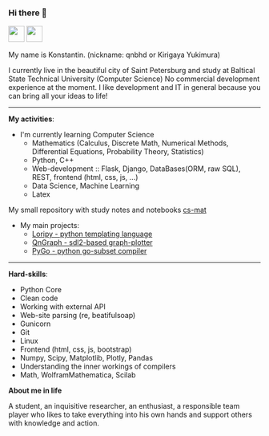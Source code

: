 ### Hi there 👋

<a href="https://t.me/qnbhd"><img height=32 width=32 src="https://telegrapher.ru/images/download/icons/telegram.svg" /></a>
<a href="https://vk.me/qnbhd"><img height=32 width=32 src="https://upload.wikimedia.org/wikipedia/commons/2/21/VK.com-logo.svg"/></a>
<br>

My name is Konstantin. (nickname: qnbhd or Kirigaya Yukimura)

I currently live in the beautiful city of Saint Petersburg and study at Baltical State Technical University (Computer Science)
No commercial development experience at the moment. I like development and IT in general because you can bring all your ideas to life!

***

**My activities**:

+ I'm currently learning Computer Science
  - Mathematics (Calculus, Discrete Math, Numerical Methods, Differential Equations, Probability Theory, Statistics)
  - Python, C++
  - Web-development :: Flask, Django, DataBases(ORM, raw SQL), REST, frontend (html, css, js, ...)
  - Data Science, Machine Learning
  - Latex
  
My small repository with study notes and notebooks [cs-mat](https://github.com/qnbhd/cs-mat)
  
+ My main projects: 
  - [Loripy - python templating language](https://github.com/qnbhd/loripy)
  - [QnGraph - sdl2-based graph-plotter](https://github.com/qnbhd/qn-graph)
  - [PyGo - python go-subset compiler](https://github.com/qnbhd/pygo)
 
***

**Hard-skills**:

- Python Core
- Clean code
- Working with external API
- Web-site parsing (re, beatifulsoap)
- Gunicorn
- Git
- Linux
- Frontend (html, css, js, bootstrap)
- Numpy, Scipy, Matplotlib, Plotly, Pandas
- Understanding the inner workings of compilers
- Math, WolframMathematica, Scilab

**About me in life**

A student, an inquisitive researcher, an enthusiast, a responsible team player who likes to take everything into his own hands and support others with knowledge and action.

